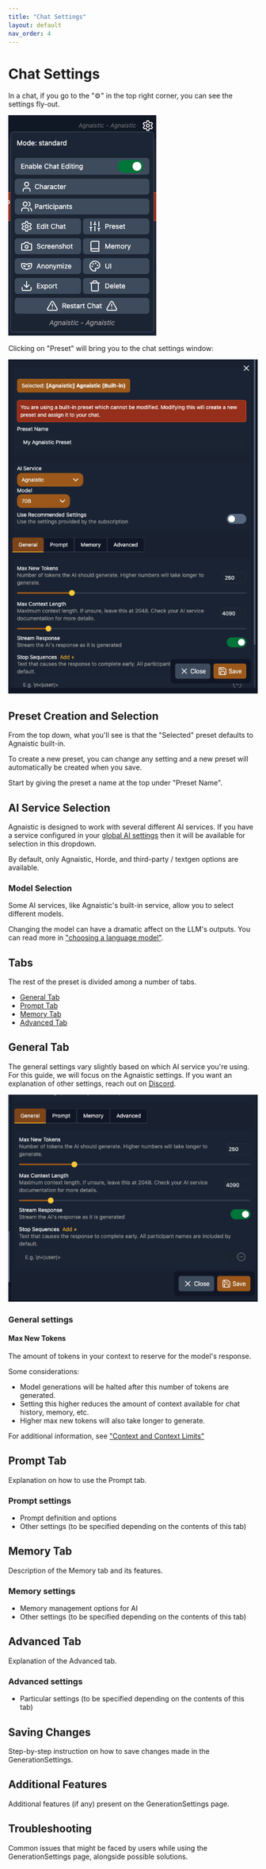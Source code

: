 ```yaml
---
title: "Chat Settings"
layout: default
nav_order: 4
---
```

# Chat Settings

In a chat, if you go to the "⚙️" in the top right corner, you can see the settings fly-out.

![agnai-chat-settings-flyout.png](..%2F..%2Fassets%2Fimages%2Fagnai-chat-settings-flyout.png)

Clicking on "Preset" will bring you to the chat settings window:

![agnai-preset-settings.png](..%2F..%2Fassets%2Fimages%2Fagnai-preset-settings.png)

## Preset Creation and Selection

From the top down, what you'll see is that the "Selected" preset defaults to Agnaistic built-in.

To create a new preset, you can change any setting and a new preset will automatically be created when you save.  

Start by giving the preset a name at the top under "Preset Name".

## AI Service Selection

Agnaistic is designed to work with several different AI services.  If you have a service configured in your [global AI settings](https://agnai.chat/settings) then it will be available for selection in this dropdown.

By default, only Agnaistic, Horde, and third-party / textgen options are available.

### Model Selection

Some AI services, like Agnaistic's built-in service, allow you to select different models.  

Changing the model can have a dramatic affect on the LLM's outputs.  You can read more in ["choosing a language model"](/docs/what-is-an-llm/choosing-a-language-model).

## Tabs
The rest of the preset is divided among a number of tabs.

* [General Tab](#general-tab)
* [Prompt Tab](#prompt-tab)
* [Memory Tab](#memory-tab)
* [Advanced Tab](#advanced-tab)

## General Tab
The general settings vary slightly based on which AI service you're using.  For this guide, we will focus on the Agnaistic settings.  If you want an explanation of other settings, reach out on [Discord](https://agnai.chat/discord).

![agnai-preset-general-tab.png](..%2F..%2Fassets%2Fimages%2Fagnai-preset-general-tab.png)

### General settings

#### Max New Tokens
The amount of tokens in your context to reserve for the model's response.  

Some considerations:
* Model generations will be halted after this number of tokens are generated.  
* Setting this higher reduces the amount of context available for chat history, memory, etc.
* Higher max new tokens will also take longer to generate.  

For additional information, see ["Context and Context Limits"](/docs/what-is-an-llm/context-and-context-limits)

## Prompt Tab
Explanation on how to use the Prompt tab.
### Prompt settings
* Prompt definition and options
* Other settings (to be specified depending on the contents of this tab)

## Memory Tab
Description of the Memory tab and its features.
### Memory settings
* Memory management options for AI
* Other settings (to be specified depending on the contents of this tab)

## Advanced Tab
Explanation of the Advanced tab.
### Advanced settings
* Particular settings (to be specified depending on the contents of this tab)

## Saving Changes
Step-by-step instruction on how to save changes made in the GenerationSettings.

## Additional Features
Additional features (if any) present on the GenerationSettings page.

## Troubleshooting
Common issues that might be faced by users while using the GenerationSettings page, alongside possible solutions.
